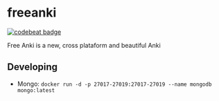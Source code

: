 # freeanki

[![codebeat badge](https://codebeat.co/badges/0007959d-c425-4a71-8152-f0cc164e6aa8)](https://codebeat.co/projects/github-com-thiagosousasantana-freeanki-develop)

Free Anki is a new, cross plataform and beautiful Anki

## Developing

- Mongo: ```docker run -d -p 27017-27019:27017-27019 --name mongodb mongo:latest```
